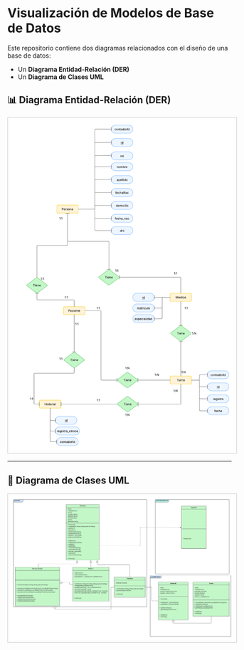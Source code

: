 <h1>Visualización de Modelos de Base de Datos</h1>

<p>Este repositorio contiene dos diagramas relacionados con el diseño de una base de datos:</p>
<ul>
  <li>Un <strong>Diagrama Entidad-Relación (DER)</strong></li>
  <li>Un <strong>Diagrama de Clases UML</strong></li>
</ul>

<h2>📊 Diagrama Entidad-Relación (DER)</h2>
<img src="DER.png" alt="Diagrama DER" style="max-width: 100%; height: auto; border: 1px solid #ccc; padding: 5px;">

<hr>

<h2>🧩 Diagrama de Clases UML</h2>
<img src="UML.png" alt="Diagrama UML" style="max-width: 100%; height: auto; border: 1px solid #ccc; padding: 5px;">
